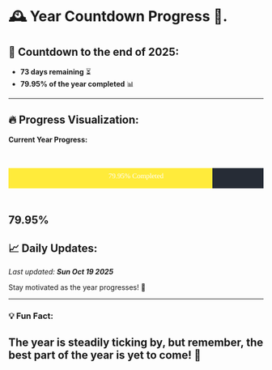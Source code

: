 
# &#x1F570; **Year Countdown Progress** &#x1F389;.

## &#x1F4C5; Countdown to the end of 2025:
- **73 days remaining** &#x23F3;
- **79.95% of the year completed** &#x1F4CA;

---

## &#x1F525; **Progress Visualization**:

**Current Year Progress:**

<br><br>
![Progress Bar](https://raw.githubusercontent.com/dayanidigv/year-countdown-progress/main/progress-bar.svg)
<br><br>

**79.95%**
---

## &#x1F4C8; **Daily Updates**:

_Last updated: **Sun Oct 19 2025**_

Stay motivated as the year progresses! &#x1F680;

--- 

### &#x1F4A1; **Fun Fact:**
The year is steadily ticking by, but remember, the best part of the year is yet to come! &#x1F31F;
---
